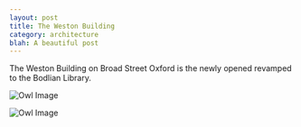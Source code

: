 ```yaml
---
layout: post
title: The Weston Building
category: architecture
blah: A beautiful post
---
```


The Weston Building on Broad Street Oxford is the newly opened revamped to the Bodlian Library.

![Owl Image](https://dl.dropboxusercontent.com/u/64397473/20141001-IMG_4884.jpg)

![Owl Image](https://www.dropbox.com/sh/kqh8hq3jaxu02c0/AACuqf0CErC3wtNaR6L7qOmra/20141001-IMG_4884.jpg)